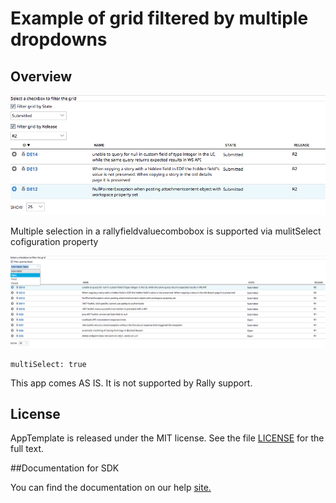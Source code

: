 Example of grid filtered by multiple dropdowns
=========================

## Overview
![](pic.png)

Multiple selection in a rallyfieldvaluecombobox is supported via mulitSelect cofiguration property


![](pic2.png)

```
multiSelect: true
```

This app comes AS IS. It is not supported by Rally support.
## License

AppTemplate is released under the MIT license.  See the file [LICENSE](./LICENSE) for the full text.

##Documentation for SDK

You can find the documentation on our help [site.](https://help.rallydev.com/apps/2.0/doc/)
